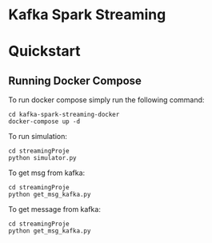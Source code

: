 # Kafka Spark Streaming

# Quickstart
## Running Docker Compose

To run docker compose simply run the following command:

```
cd kafka-spark-streaming-docker
docker-compose up -d
```

To run simulation:

```
cd streamingProje
python simulator.py
```

To get msg from kafka:

```
cd streamingProje
python get_msg_kafka.py
```

To get message from kafka:

```
cd streamingProje
python get_msg_kafka.py
```
